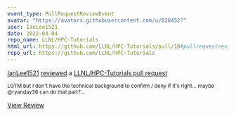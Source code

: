 ```yaml
---
event_type: PullRequestReviewEvent
avatar: "https://avatars.githubusercontent.com/u/828452?"
user: IanLee1521
date: 2022-04-04
repo_name: LLNL/HPC-Tutorials
html_url: https://github.com/LLNL/HPC-Tutorials/pull/10#pullrequestreview-930717448
repo_url: https://github.com/LLNL/HPC-Tutorials
---
```


<a href='https://github.com/IanLee1521' target='_blank'>IanLee1521</a> <a href='https://github.com/LLNL/HPC-Tutorials/pull/10#pullrequestreview-930717448' target='_blank'>reviewed</a> a <a href='https://github.com/LLNL/HPC-Tutorials/pull/10' target='_blank'>LLNL/HPC-Tutorials pull request</a>

<small>LGTM but I don't have the technical background to confirm / deny if it's right... maybe @ryanday36 can do that part?...</small>

<a href='https://github.com/LLNL/HPC-Tutorials/pull/10#pullrequestreview-930717448' target='_blank'>View Review</a>